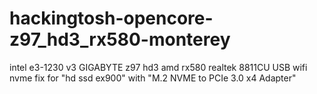 # hackingtosh-opencore-z97_hd3_rx580-monterey
intel e3-1230 v3
GIGABYTE z97 hd3
amd rx580
realtek 8811CU USB wifi
nvme fix for "hd ssd ex900" with "M.2 NVME to PCIe 3.0 x4 Adapter"
